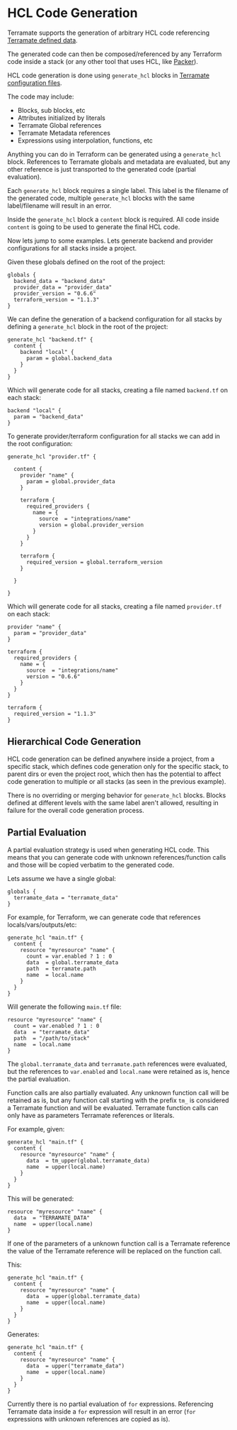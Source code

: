 # HCL Code Generation

Terramate supports the generation of arbitrary HCL code referencing 
[Terramate defined data](../sharing-data.md).

The generated code can then be composed/referenced by any Terraform code
inside a stack (or any other tool that uses HCL, like [Packer](https://www.packer.io/)).

HCL code generation is done using `generate_hcl`
blocks in [Terramate configuration files](../config-overview.md).

The code may include:

* Blocks, sub blocks, etc 
* Attributes initialized by literals
* Terramate Global references
* Terramate Metadata references
* Expressions using interpolation, functions, etc

Anything you can do in Terraform can be generated using a `generate_hcl`
block. References to Terramate globals and metadata are evaluated, but any
other reference is just transported to the generated code (partial evaluation).

Each `generate_hcl` block requires a single label.
This label is the filename of the generated code, multiple `generate_hcl` blocks
with the same label/filename will result in an error.

Inside the `generate_hcl` block a `content` block is required.
All code inside `content` is going to be used to generate the final HCL code.

Now lets jump to some examples. Lets generate backend and provider configurations
for all stacks inside a project.

Given these globals defined on the root of the project:

```hcl
globals {
  backend_data = "backend_data"
  provider_data = "provider_data"
  provider_version = "0.6.6"
  terraform_version = "1.1.3"
}
```

We can define the generation of a backend configuration for all
stacks by defining a `generate_hcl` block in the root of the project:

```hcl
generate_hcl "backend.tf" {
  content {
    backend "local" {
      param = global.backend_data
    }
  }
}
```

Which will generate code for all stacks, creating a file named `backend.tf` on each stack:

```hcl
backend "local" {
  param = "backend_data"
}
```

To generate provider/terraform configuration for all stacks we can add
in the root configuration:

```hcl
generate_hcl "provider.tf" {

  content {
    provider "name" {
      param = global.provider_data
    }

    terraform {
      required_providers {
        name = {
          source  = "integrations/name"
          version = global.provider_version
        }
      }
    }

    terraform {
      required_version = global.terraform_version
    }

  }

}
```

Which will generate code for all stacks, creating a file named `provider.tf` on each stack:

```hcl
provider "name" {
  param = "provider_data"
}

terraform {
  required_providers {
    name = {
      source  = "integrations/name"
      version = "0.6.6"
    }
  }
}

terraform {
  required_version = "1.1.3"
}
```

## Hierarchical Code Generation

HCL code generation can be defined anywhere inside a project, from a specific
stack, which defines code generation only for the specific stack, to parent dirs
or even the project root, which then has the potential to affect code generation
to multiple or all stacks (as seen in the previous example).

There is no overriding or merging behavior for `generate_hcl` blocks.
Blocks defined at different levels with the same label aren't allowed, resulting
in failure for the overall code generation process.


## Partial Evaluation

A partial evaluation strategy is used when generating HCL code.
This means that you can generate code with unknown references/function calls
and those will be copied verbatim to the generated code.

Lets assume we have a single global:

```hcl
globals {
  terramate_data = "terramate_data"
}
```


For example, for Terraform, we can generate code that references
locals/vars/outputs/etc:


```hcl
generate_hcl "main.tf" {
  content {
    resource "myresource" "name" {
      count = var.enabled ? 1 : 0
      data  = global.terramate_data
      path  = terramate.path
      name  = local.name
    }
  }
}
```

Will generate the following `main.tf` file:

```
resource "myresource" "name" {
  count = var.enabled ? 1 : 0
  data  = "terramate_data"
  path  = "/path/to/stack"
  name  = local.name
}
```

The `global.terramate_data` and `terramate.path` references were evaluated,
but the references to `var.enabled` and `local.name` were retained as is,
hence the partial evaluation.

Function calls are also partially evaluated. Any unknown function call
will be retained as is, but any function call starting with the prefix
`tm_` is considered a Terramate function and will be evaluated.
Terramate function calls can only have as parameters Terramate references
or literals.

For example, given:

```hcl
generate_hcl "main.tf" {
  content {
    resource "myresource" "name" {
      data  = tm_upper(global.terramate_data)
      name  = upper(local.name)
    }
  }
}
```

This will be generated:

```hcl
resource "myresource" "name" {
  data  = "TERRAMATE_DATA"
  name  = upper(local.name)
}
```

If one of the parameters of a unknown function call is a Terramate
reference the value of the Terramate reference will be replaced on the
function call.

This:

```hcl
generate_hcl "main.tf" {
  content {
    resource "myresource" "name" {
      data  = upper(global.terramate_data)
      name  = upper(local.name)
    }
  }
}
```

Generates:

```hcl
generate_hcl "main.tf" {
  content {
    resource "myresource" "name" {
      data  = upper("terramate_data")
      name  = upper(local.name)
    }
  }
}
```

Currently there is no partial evaluation of `for` expressions.
Referencing Terramate data inside a `for` expression will result
in an error (`for` expressions with unknown references are copied as is).
